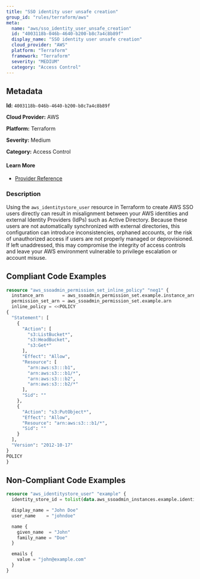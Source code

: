 ```yaml
---
title: "SSO identity user unsafe creation"
group_id: "rules/terraform/aws"
meta:
  name: "aws/sso_identity_user_unsafe_creation"
  id: "4003118b-046b-4640-b200-b8c7a4c8b89f"
  display_name: "SSO identity user unsafe creation"
  cloud_provider: "AWS"
  platform: "Terraform"
  framework: "Terraform"
  severity: "MEDIUM"
  category: "Access Control"
---
```

## Metadata

**Id:** `4003118b-046b-4640-b200-b8c7a4c8b89f`

**Cloud Provider:** AWS

**Platform:** Terraform

**Severity:** Medium

**Category:** Access Control

#### Learn More

 - [Provider Reference](https://registry.terraform.io/providers/hashicorp/aws/latest/docs/resources/identitystore_user)

### Description

 Using the `aws_identitystore_user` resource in Terraform to create AWS SSO users directly can result in misalignment between your AWS identities and external Identity Providers (IdPs) such as Active Directory. Because these users are not automatically synchronized with external directories, this configuration can introduce inconsistencies, orphaned accounts, or the risk of unauthorized access if users are not properly managed or deprovisioned. If left unaddressed, this may compromise the integrity of access controls and leave your AWS environment vulnerable to privilege escalation or account misuse.


## Compliant Code Examples
```terraform
resource "aws_ssoadmin_permission_set_inline_policy" "neg1" {
  instance_arn       = aws_ssoadmin_permission_set.example.instance_arn
  permission_set_arn = aws_ssoadmin_permission_set.example.arn
  inline_policy = <<POLICY
{
  "Statement": [
    {
      "Action": [
        "s3:ListBucket*",
        "s3:HeadBucket",
        "s3:Get*"
      ],
      "Effect": "Allow",
      "Resource": [
        "arn:aws:s3:::b1",
        "arn:aws:s3:::b1/*",
        "arn:aws:s3:::b2",
        "arn:aws:s3:::b2/*"
      ],
      "Sid": ""
    },
    {
      "Action": "s3:PutObject*",
      "Effect": "Allow",
      "Resource": "arn:aws:s3:::b1/*",
      "Sid": ""
    }
  ],
  "Version": "2012-10-17"
}
POLICY
}

```
## Non-Compliant Code Examples
```terraform
resource "aws_identitystore_user" "example" {
  identity_store_id = tolist(data.aws_ssoadmin_instances.example.identity_store_ids)[0]

  display_name = "John Doe"
  user_name    = "johndoe"

  name {
    given_name  = "John"
    family_name = "Doe"
  }

  emails {
    value = "john@example.com"
  }
}

```